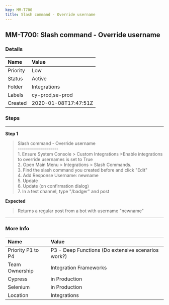 ```yaml
---
key: MM-T700
title: Slash command - Override username
---
```


## MM-T700: Slash command - Override username

### Details

| Name     | Value                |
| :------- | :------------------- |
| Priority | Low                  |
| Status   | Active               |
| Folder   | Integrations         |
| Labels   | cy-prod,se-prod      |
| Created  | 2020-01-08T17:47:51Z |

### Steps

<hr/>

**Step 1**

> <article>Slash command - Override username<br />--------------------<br />1. Ensure System Console &gt; Custom Integrations &gt;Enable integrations to override usernames is set to True<br />2. Open Main Menu &gt; Integrations &gt; Slash Commands.<br />3. Find the slash command you created before and click &quot;Edit&quot;<br />4. Add Response Username: newname<br />5. Update<br />6. Update (on confirmation dialog)<br />7. In a test channel, type &quot;/badger&quot; and post</article>

**Expected**

> <article>Returns a regular post from a bot with username &quot;newname&quot;</article>

<hr/>

### More Info

| Name              | Value                                              |
| :---------------- | :------------------------------------------------- |
| Priority P1 to P4 | P3 - Deep Functions (Do extensive scenarios work?) |
| Team Ownership    | Integration Frameworks                             |
| Cypress           | in Production                                      |
| Selenium          | in Production                                      |
| Location          | Integrations                                       |
